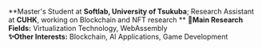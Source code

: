 **Master's Student at **Softlab, University of Tsukuba**; Research Assistant at **CUHK**, working on Blockchain and NFT research  **
**👀Main Research Fields:** Virtualization Technology, WebAssembly  
**✨Other Interests:** Blockchain, AI Applications, Game Development
